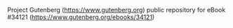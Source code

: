Project Gutenberg (https://www.gutenberg.org) public repository for eBook #34121 (https://www.gutenberg.org/ebooks/34121)
